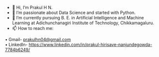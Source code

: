 - 👋 Hi, I’m Prakul H N.
- 👀 I’m passionate about Data Science and started with Python.
- 🌱 I’m currently pursuing B. E. in Artificial Intelligence and Machine Learning at Adichunchanagiri Institute of Technology, Chikkamagaluru.
- 📫 How to reach me:

• Gmail- prakulhn04@gmail.com  
• LinkedIn- https://www.linkedin.com/in/prakul-hirisave-nanjundegowda-7784b6249/

<!---
prakulhn/prakulhn is a ✨ special ✨ repository because its `README.md` (this file) appears on your GitHub profile.
You can click the Preview link to take a look at your changes.
--->

